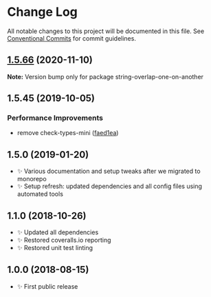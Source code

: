 # Change Log

All notable changes to this project will be documented in this file.
See [Conventional Commits](https://conventionalcommits.org) for commit guidelines.

## [1.5.66](https://gitlab.com/codsen/codsen/compare/string-overlap-one-on-another@1.5.65...string-overlap-one-on-another@1.5.66) (2020-11-10)

**Note:** Version bump only for package string-overlap-one-on-another





## 1.5.45 (2019-10-05)

### Performance Improvements

- remove check-types-mini ([faed1ea](https://gitlab.com/codsen/codsen/commit/faed1ea))

## 1.5.0 (2019-01-20)

- ✨ Various documentation and setup tweaks after we migrated to monorepo
- ✨ Setup refresh: updated dependencies and all config files using automated tools

## 1.1.0 (2018-10-26)

- ✨ Updated all dependencies
- ✨ Restored coveralls.io reporting
- ✨ Restored unit test linting

## 1.0.0 (2018-08-15)

- ✨ First public release
